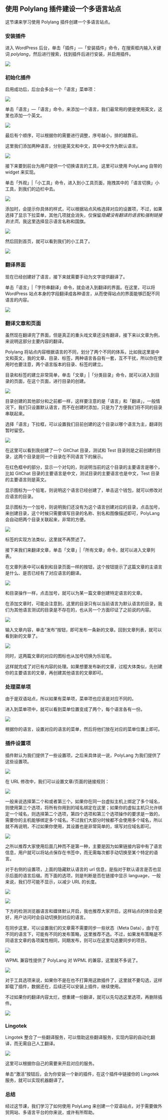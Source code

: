 ## 使用 Polylang 插件建设一个多语言站点

这节课来学习使用 Polylang 插件创建一个多语言站点。

### 安装插件

进入 WordPress 后台，单击「插件」—「安装插件」命令，在搜索框内输入关键词 *polylang*，然后进行搜索，找到插件后进行安装，并启用插件。

![](https://postimg.aliavv.com/mbp/nh51b.jpg)

### 初始化插件

启用成功后，后台会多出一个「语言」菜单项：

![](https://postimg.aliavv.com/mbp/edaw4.jpg)

单击「语言」—「语言」命令，来添加一个语言，我们最常用的便是使用英文，这里也添加一个英文。

![](https://postimg.aliavv.com/mbp/hq9om.jpg)

最后有个顺序，可以根据你的需要进行调整，序号越小，排的越靠前。

这里我们添加两种语言，分别是英文和中文，其中中文作为默认语言。

![](https://postimg.aliavv.com/mbp/cuaf3.jpg)

接下来要到前台为用户提供一个切换语言的工具，这里可以使用 PolyLang 自带的 widget 来实现。

单击「外观」|「小工具」命令，进入到小工具页面，拖拽其中的「语言切换」小工具，到我们的边栏中去。

![](https://postimg.aliavv.com/mbp/6t37y.jpg)

添加时，会提示你具体的样式，可以根据站点风格选择对应的设置项，不过，如果选择了显示下拉菜单，其他几项就会消失，仅保留*隐藏没有翻译的语言*和*强制链接到主页*。我这里选择显示语言名称和国旗。

![](https://postimg.aliavv.com/mbp/zms8c.jpg)

然后回到首页，就可以看到我们的小工具了。

![](https://postimg.aliavv.com/mbp/8kw2a.jpg)

### 翻译界面

现在已经创建好了语言，接下来就需要手动为文字提供翻译了。

单击「语言」|「字符串翻译」命令，就会进入到翻译的界面。在这里，可以将 WordPress 站点本身的字段翻译成各种语言，从而使得站点的界面能够匹配不同语言的内容。

![](https://postimg.aliavv.com/mbp/8gxz7.jpg)

### 翻译文章和页面

虽然现在翻译完了界面，但是真正的重头戏文章还没有翻译，接下来以文章为例，来说明这部分主要内容的翻译。

Polylang 将站点内容根据语言的不同，划分了两个不同的体系，比如我这里是中文和英文，我的文章、目录、标签，两种语言各自有一套，互不干扰，所以你在使用时也要注意，两个语言版本的目录、标签的建立。

目录和标签的建立非常简单，单击「文章」|「分类目录」命令，就可以进入到目录的页面，在这个页面，进行目录的创建。

![](https://postimg.aliavv.com/mbp/cnshc.jpg)

目录创建的其他部分和之前都一样，这样要注意的是「语言」和「翻译」，一般情况下，我们只设置默认语言，而不在创建时添加，只是为了方便我们将不同的目录串联起来。

选择「语言」下拉框，可以设置我们目前创建的这个目录以哪个语言为主，翻译则暂时留空。

![](https://postimg.aliavv.com/mbp/0hn5g.jpg)

在这里可以看到我创建了一个 GitChat 目录，测试和 Test 目录则是之前创建的目录，这两个目录是同一个目录在不同语言下的展示。

在红色框中的部分，显示一个对勾的，则说明当前的这个目录的主要语言是哪个，比如 GitChat 目录的主要语言是中文，测试目录的主要语言也是中文，Test 目录的主要语言则是英文。

显示图标为一个铅笔，则说明这个语言已经创建了，单击这个钱包，就可以修改对应语言的目录。

显示图标为一个加号，则说明我们还没有为这个语言创建对应的目录，点击加号，来创建目录，这个时候只需要填写目录的名称、别名和图像描述即可，PolyLang 会自动把两个目录关联起来，非常的方便。

![](https://postimg.aliavv.com/mbp/vpsvf.jpg)

标签的实现方法类似，这里就不再赘述了。

接下来我们来翻译文章，单击「文章」|「所有文章」命令，就可以进入文章列表。

在文章列表中可以看到和目录页面一样的按钮，这个按钮提示了这篇文章的主语言是什么、是否已经有了对应语言的翻译。

![](https://postimg.aliavv.com/mbp/i0ll4.jpg)

和目录操作一样，点击加号，就可以为某一篇文章创建特定语言的文章。

在添加文章时，可能会注意到，这里的目录只有以当前语言为默认语言的目录，我们为其他语言测试的目录是不存在的，也从另一个方面印证了之前说的内容。

![](https://postimg.aliavv.com/mbp/feojk.jpg)

输入文章内容，单击“发布”按钮，即可发布一条新的文章。回到文章列表，就可以看到新的文章了。

![](https://postimg.aliavv.com/mbp/iy37r.jpg)

同时，这两篇文章的对应的图标也从加号切换为乐铅笔。

这样就完成了对已有内容的处理。如果想要发布新的文章，过程大体类似，先创建你的主要语言的文章，再创建其他语言的文章即可。

### 处理菜单项

由于是双语站点，所以如果有菜单项，菜单项也应该是对应不同的。

进入到菜单项中，就可以看到菜单位置变成了两个，每个语言各有一份。

![](https://postimg.aliavv.com/mbp/fjpml.jpg)

根据你的语言，设置对应的语言的菜单，然后将他们放在对应的菜单位置上即可。

### 插件设置项

插件默认为我们提供了一些设置项，之后来具体说一说，PolyLang 为我们提供了这些设置项。

![](https://postimg.aliavv.com/mbp/nf9lm.jpg)

在 URL 修改中，我们可以设置文章/页面的链接规则：

![](https://postimg.aliavv.com/mbp/bq31i.jpg)

一般来说选择第二个和或者第三个。如果你在同一台虚拟主机上绑定了多个域名，则使用第三个选项，将所有你用到的域名绑定在这里；如果你的虚拟主机只允许绑定一个域名，则选择第二个选项，第四个选项和第三个选项操作的要求是一致的，需要你的主机能够绑定多个域名。不过我们大部分时候都不会使用多个域名，所以就不再说明，不过如果你使用，其设置也是非常简单的，填写对应域名即可。

![](https://postimg.aliavv.com/mbp/eu14h.jpg)

之所以推荐大家使用后面几种而不是第一种，主要是因为如果链接内容中有了语言信息，用户就可以将站点保存在书签中，而无需每次都手动切换至某个特定的语言。

对于右侧的设置项，上面的隐藏默认语言的 url 信息，是指对于默认语言是否也显示后面的语言后缀。而下面的选项，则是判断是否在链接中显示 language，一般来说，我们尽可能不显示，以减少 URL 的长度。

![](https://postimg.aliavv.com/mbp/az77o.jpg)

![](https://postimg.aliavv.com/mbp/p2pl9.jpg)

下方的检测浏览器语言和媒体默认开启，我也推荐大家开启，这样站点的体验会更好，用户访问时会自动切换到对应的语言。

在同步这里，可以设置我们的文章需不需要同步一些状态（Meta Data），由于在不同的语言下，可能有不同的发布策略，这里推荐不选。不过，如果发布策略是不同语言文章的各项属性相同，同期发布，则可以在这里勾选要同步的项目。

![](https://postimg.aliavv.com/mbp/ntagi.jpg)

WPML 兼容性提供了 PolyLang 对 WPML 的兼容，这里就不多说了。

![](https://postimg.aliavv.com/mbp/ojx37.jpg)

对于工具选项来说，如果你不是在也不打算用这款插件了，这里就不要勾选，这样卸载了插件，数据还在，后续还可以安装上插件，继续使用。

不过如果你的翻译内容太烂，想重建一份翻译，就可以先勾选这里选项，再删除插件。

![](https://postimg.aliavv.com/mbp/6czr3.jpg)

### Lingotek

Lingotek 整合了一些翻译服务，可以借助这些翻译服务，实现内容的自动化翻译，而无需自己人工翻译。

![](https://postimg.aliavv.com/mbp/kup9w.jpg)

这里可以根据你自己的需要来开启对应的服务。

单击“激活”按钮后，会为你安装一个新的插件，在这个插件中链接你的 Lingotek 服务，就可以实现机器翻译了。

### 总结

经过这节课，我们学习了如何使用 PolyLang 来创建一个双语站点，对于需要做外贸网站、多语言平台的你来说，或许有所帮助。

